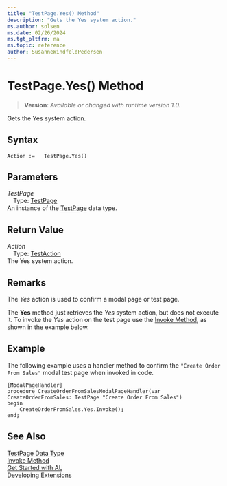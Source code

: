 ```yaml
---
title: "TestPage.Yes() Method"
description: "Gets the Yes system action."
ms.author: solsen
ms.date: 02/26/2024
ms.tgt_pltfrm: na
ms.topic: reference
author: SusanneWindfeldPedersen
---
```

[//]: # (START>DO_NOT_EDIT)
[//]: # (IMPORTANT:Do not edit any of the content between here and the END>DO_NOT_EDIT.)
[//]: # (Any modifications should be made in the .xml files in the ModernDev repo.)
# TestPage.Yes() Method
> **Version**: _Available or changed with runtime version 1.0._

Gets the Yes system action.


## Syntax
```AL
Action :=   TestPage.Yes()
```
## Parameters
*TestPage*  
&emsp;Type: [TestPage](testpage-data-type.md)  
An instance of the [TestPage](testpage-data-type.md) data type.  

## Return Value
*Action*  
&emsp;Type: [TestAction](../testaction/testaction-data-type.md)  
The Yes system action.


[//]: # (IMPORTANT: END>DO_NOT_EDIT)

## Remarks

The *Yes* action is used to confirm a modal page or test page.

The **Yes** method just retrieves the *Yes* system action, but does not execute it. To invoke the *Yes* action on the test page use the [Invoke Method](../testaction/testaction-invoke-method.md), as shown in the example below. 

## Example

The following example uses a handler method to confirm the `"Create Order From Sales"` modal test page when invoked in code.

```al
[ModalPageHandler]
procedure CreateOrderFromSalesModalPageHandler(var CreateOrderFromSales: TestPage "Create Order From Sales")
begin
    CreateOrderFromSales.Yes.Invoke();
end;
```

## See Also
[TestPage Data Type](testpage-data-type.md)  
[Invoke Method](../testaction/testaction-invoke-method.md)  
[Get Started with AL](../../devenv-get-started.md)  
[Developing Extensions](../../devenv-dev-overview.md)